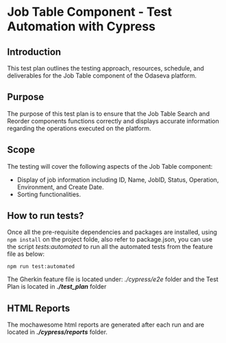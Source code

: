 # Job Table Component - Test Automation with Cypress

## Introduction
This test plan outlines the testing approach, resources, schedule, and deliverables for the Job Table component of the Odaseva platform.

## Purpose
The purpose of this test plan is to ensure that the Job Table Search and Reorder components functions correctly and displays accurate information regarding the operations executed on the platform.

## Scope
The testing will cover the following aspects of the Job Table component:
- Display of job information including ID, Name, JobID, Status, Operation, Environment, and Create Date.
- Sorting functionalities.

## How to run tests?

Once all the pre-requisite dependencies and packages are installed, using `npm install` on the project folde, also refer to package.json, you can use the script _tests:automated_ to run all the automated tests from the feature file as below:

`npm run test:automated`


The Gherkin feature file is located under: _./cypress/e2e_ folder and the Test Plan is located in _**./test_plan**_ folder

## HTML Reports

The mochawesome html reports are generated after each run and are located in _**./cypress/reports**_ folder.

